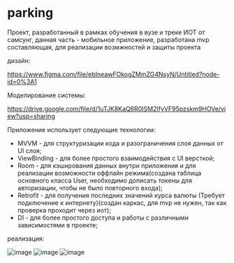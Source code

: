 # parking
Проект, разработанный в рамках обучения в вузе и треке ИОТ от самсунг, данная часть - мобильное приложение, разработана mvp составляющая, для реализации возмжностей и защиты проекта

 дизайн:
 
https://www.figma.com/file/ebIneawFOkogZMmZG4NsyN/Untitled?node-id=0%3A1

Моделирование системы: 

https://drive.google.com/file/d/1uTJK8KaQ6R0ISM2IfyVF95pzskm9HOVe/view?usp=sharing

Приложение использует следующие технологии:

  - MVVM - для структуризации кода и разограничения слоя данных от UI слоя;
  - ViewBinding - для более простого взаимодействия с UI версткой;
  - Room - для кэширования данных внутри приложения и для реализации возможности оффлайн режима(создана таблица основного класса User, необходимо дописать токены для авторизации, чтобы не было повторного входа);
  - Retrofit - для получения последних значений курса валюты (Требует подключение к интернету)(создан каркас, для mvp не нужен, так как проверка проходит через иот);
  - DI - для более простого доступа и работы с различными зависимостями в проекте;

реализация: 

![image](https://user-images.githubusercontent.com/73351701/174455633-4af8e82a-58d8-443a-8f17-6a48eddec9e8.png)
![image](https://user-images.githubusercontent.com/73351701/174455696-9f733158-acc5-4d5b-a0ac-1c8049c5b54e.png)
![image](https://user-images.githubusercontent.com/73351701/174455698-55cdc8d7-8eef-43ee-a036-53930be742a7.png)

